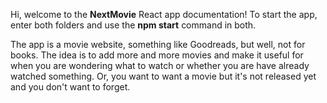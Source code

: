 Hi, welcome to the **NextMovie** React app documentation!
To start the app, enter both folders and use the **npm start** command in both. 

The app is a movie website, something like Goodreads, but well, not for books. The idea is to add more and more movies and make it useful for when you are wondering what to watch or whether you are have already watched something. Or, you want to want a movie but it's not released yet and you don't want to forget. 

